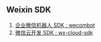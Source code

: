 ## Weixin SDK

1. [企业微信机器人 SDK : wecombot](https://www.npmjs.com/package/wecombot)
2. [微信云开发 SDK : wx-cloud-sdk](https://www.npmjs.com/package/wx-cloud-sdk)
